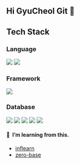 ## Hi GyuCheol Git 👋

<!--
**kgc0120/kgc0120** is a ✨ _special_ ✨ repository because its `README.md` (this file) appears on your GitHub profile.

Here are some ideas to get you started:

- 🔭 I’m currently working on ...
- 🌱 I’m currently learning ...
- 👯 I’m looking to collaborate on ...
- 🤔 I’m looking for help with ...
- 💬 Ask me about ...
- 📫 How to reach me: ...
- 😄 Pronouns: ...
- ⚡ Fun fact: ...
-->

## Tech Stack
<!-- <a href="[연결할 링크]" target="_blank"><img src="https://img.shields.io/badge/[쓰고 싶은 텍스트]-[컬러 코드]?style=flat-square&logo=[브랜드 이름]&logoColor=white"/></a> -->
<!-- https://simpleicons.org/?q=ORACL 기술 스택 아이콘 사이트-->
<h3>Language</h3>
<span>
  <img src="https://img.shields.io/badge/JAVA-007396?style=flat-square&logo=JAVA&logoColor=white"/>
  <img src="https://img.shields.io/badge/Javascript-F7DF1E?style=flat-square&logo=Javascript&logoColor=white"/>
</span>
<h3>Framework</h3>
<img src="https://img.shields.io/badge/SpringBoot-6DB33F?style=flat-square&logo=SpringBoot&logoColor=white"/>
<h3>Database</h3>
<span>
  <img src="https://img.shields.io/badge/MySQL-4479A1?style=flat-square&logo=MySQL&logoColor=white"/>
  <img src="https://img.shields.io/badge/MariaDB-003545?style=flat-square&logo=MySQL&logoColor=white"/>
  <img src="https://img.shields.io/badge/Oracle-F80000?style=flat-square&logo=Oracle&logoColor=white"/>
  <img src="https://img.shields.io/badge/Postgresql-4479A1?style=flat-square&logo=Postgresql&logoColor=white"/>
  <img src="https://img.shields.io/badge/MicrosoftSQLServer-CC2927?style=flat-square&logo=MS SQL&logoColor=white"/>
</span>

<!-- [![Top Langs](https://github-readme-stats.vercel.app/api/top-langs/?username=anuraghazra)](https://github.com/anuraghazra/github-readme-stats)

<a href="https://github.com/anuraghazra/github-readme-stats">
  <img align="center" src="https://github-readme-stats.vercel.app/api/pin/?username=anuraghazra&repo=github-readme-stats" />
</a>
<a href="https://github.com/anuraghazra/convoychat">
  <img align="center" src="https://github-readme-stats.vercel.app/api/pin/?username=anuraghazra&repo=convoychat" />
</a> -->

#### 🌱&nbsp;&nbsp;I’m learning from this.
- [inflearn](https://github.com/kgc0120/I-Learned/blob/main/inflearn.md)
- [zero-base](https://github.com/kgc0120/I-Learned/blob/main/zero-base.md)
